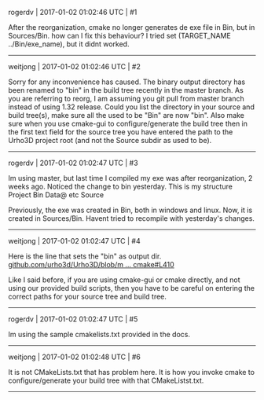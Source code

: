 rogerdv | 2017-01-02 01:02:46 UTC | #1

After the reorganization, cmake no longer generates de exe file in Bin, but in Sources/Bin. how can I fix this behaviour? I tried set (TARGET_NAME ../Bin/exe_name), but it didnt worked.

-------------------------

weitjong | 2017-01-02 01:02:46 UTC | #2

Sorry for any inconvenience has caused. The binary output directory has been renamed to "bin" in the build tree recently in the master branch. As you are referring to reorg, I am assuming you git pull from master branch instead of using 1.32 release. Could you list the directory in your source and build tree(s), make sure all the used to be "Bin" are now "bin". Also make sure when you use cmake-gui to configure/generate the build tree then in the first text field for the source tree you have entered the path to the Urho3D project root (and not the Source subdir as used to be).

-------------------------

rogerdv | 2017-01-02 01:02:47 UTC | #3

Im using master, but last time I compiled my exe was after reorganization, 2 weeks ago. Noticed the change to bin yesterday.
This is my structure
Project
 Bin
  Data@ etc
 Source

Previously, the exe was created in Bin, both in windows and linux. Now, it is created in Sources/Bin. Havent tried to recompile with yesterday's changes.

-------------------------

weitjong | 2017-01-02 01:02:47 UTC | #4

Here is the line that sets the "bin" as output dir. [github.com/urho3d/Urho3D/blob/m ... cmake#L410](https://github.com/urho3d/Urho3D/blob/master/CMake/Modules/Urho3D-CMake-common.cmake#L410)

Like I said before, if you are using cmake-gui or cmake directly, and not using our provided build scripts, then you have to be careful on entering the correct paths for your source tree and build tree.

-------------------------

rogerdv | 2017-01-02 01:02:47 UTC | #5

Im using the sample cmakelists.txt provided in the docs.

-------------------------

weitjong | 2017-01-02 01:02:48 UTC | #6

It is not CMakeLists.txt that has problem here. It is how you invoke cmake to configure/generate your build tree with that CMakeListst.txt.

-------------------------

